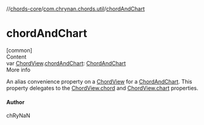 //[chords-core](../../index.md)/[com.chrynan.chords.util](index.md)/[chordAndChart](chord-and-chart.md)



# chordAndChart  
[common]  
Content  
var [ChordView](../com.chrynan.chords.view/-chord-view/index.md).[chordAndChart](chord-and-chart.md): [ChordAndChart](../com.chrynan.chords.model/-chord-and-chart/index.md)  
More info  


An alias convenience property on a [ChordView](../com.chrynan.chords.view/-chord-view/index.md) for a [ChordAndChart](../com.chrynan.chords.model/-chord-and-chart/index.md). This property delegates to the [ChordView.chord](../com.chrynan.chords.view/-chord-view/chord.md) and [ChordView.chart](../com.chrynan.chords.view/-chord-view/chart.md) properties.



#### Author  


chRyNaN

  



